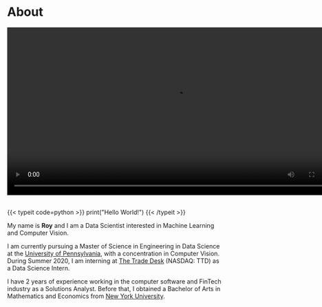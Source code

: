 # About


<video width="780" controls autoplay loop>
  <source src="/img/monaco.mov" type="video/mp4">
</video>
</br></br>

{{< typeit code=python >}}
print("Hello World!")
{{< /typeit >}}

My name is **Roy** and I am a Data Scientist interested in Machine Learning and Computer Vision.

I am currently pursuing a Master of Science in Engineering in Data Science at the [University of Pennsylvania](https://dats.seas.upenn.edu/), with a concentration in Computer Vision. During Summer 2020, I am interning at [The Trade Desk](https://www.thetradedesk.com/) (NASDAQ: TTD) as a Data Science Intern.

I have 2 years of experience working in the computer software and FinTech industry as a Solutions Analyst. Before that, I obtained a Bachelor of Arts in Mathematics and Economics from [New York University](http://www.nyu.edu/).


